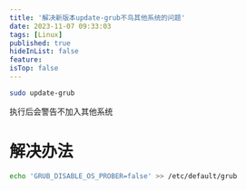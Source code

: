```yaml
---
title: '解决新版本update-grub不鸟其他系统的问题'
date: 2023-11-07 09:33:03
tags: [Linux]
published: true
hideInList: false
feature: 
isTop: false
---
```

```bash
sudo update-grub
```
执行后会警告不加入其他系统

# 解决办法

```bash
echo 'GRUB_DISABLE_OS_PROBER=false' >> /etc/default/grub
```